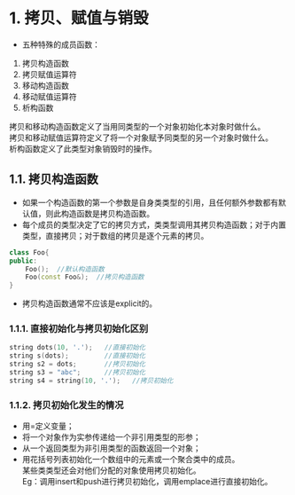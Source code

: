 # 1. 拷贝、赋值与销毁
- 五种特殊的成员函数：  
1. 拷贝构造函数  
2. 拷贝赋值运算符  
3. 移动构造函数  
4. 移动赋值运算符  
5. 析构函数  

拷贝和移动构造函数定义了当用同类型的一个对象初始化本对象时做什么。  
拷贝和移动赋值运算符定义了将一个对象赋予同类型的另一个对象时做什么。  
析构函数定义了此类型对象销毁时的操作。

## 1.1. 拷贝构造函数
- 如果一个构造函数的第一个参数是自身类类型的引用，且任何额外参数都有默认值，则此构造函数是拷贝构造函数。
- 每个成员的类型决定了它的拷贝方式，类类型调用其拷贝构造函数；对于内置类型，直接拷贝；对于数组的拷贝是逐个元素的拷贝。
```C++
class Foo{
public:
    Foo();  //默认构造函数
    Foo(const Foo&);  //拷贝构造函数
}
```  
- 拷贝构造函数通常不应该是explicit的。

### 1.1.1. 直接初始化与拷贝初始化区别
```C++
string dots(10, '.');   //直接初始化
string s(dots);         //直接初始化
string s2 = dots;       //拷贝初始化
string s3 = "abc";      //拷贝初始化
string s4 = string(10, '.');   //拷贝初始化
```

### 1.1.2. 拷贝初始化发生的情况
- 用=定义变量；
- 将一个对象作为实参传递给一个非引用类型的形参；  
- 从一个返回类型为非引用类型的函数返回一个对象；  
- 用花括号列表初始化一个数组中的元素或一个聚合类中的成员。  
某些类类型还会对他们分配的对象使用拷贝初始化。  
Eg：调用insert和push进行拷贝初始化，调用emplace进行直接初始化。  
